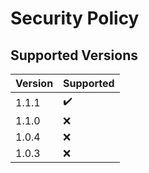 # Security Policy

## Supported Versions

| Version | Supported          |
| ------- | ------------------ |
| 1.1.1   | ✔️ |
| 1.1.0   | ❌ |
| 1.0.4   | ❌ |
| 1.0.3   | ❌ |

